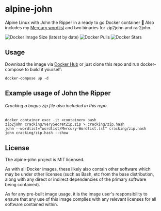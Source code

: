 # alpine-john
Alpine Linux with John the Ripper in a ready to go Docker container :whale:
Also includes my [Mercury wordlist](https://github.com/oscarholst/Mercury-Wordlist) and two binaries for zip2john and rar2john.

![Docker Image Size (latest by date)](https://img.shields.io/docker/image-size/oscarholst/alpine-john)
![Docker Pulls](https://img.shields.io/docker/pulls/oscarholst/alpine-john)
![Docker Stars](https://img.shields.io/docker/stars/oscarholst/alpine-john)

## Usage
Download the image via [Docker Hub](https://hub.docker.com/r/oscarholst/alpine-john/) or just clone this repo and run docker-compose to build it yourself:
```
docker-compose up -d
```

## Example usage of John the Ripper
###### Cracking a bogus zip file also included in this repo
```
docker container exec -it <container> bash
zip2john cracking/VerySecretZip.zip > cracking/zip.hash
john --wordlist="wordlist/Mercury-Wordlist.lst" cracking/zip.hash
john cracking/zip.hash --show
```


## License
The alpine-john project is MIT licensed.

As with all Docker images, these likely also contain other software which may be under other licenses (such as Bash, etc from the base distribution, along with any direct or indirect dependencies of the primary software being contained).

As for any pre-built image usage, it is the image user's responsibility to ensure that any use of this image complies with any relevant licenses for all software contained within.
